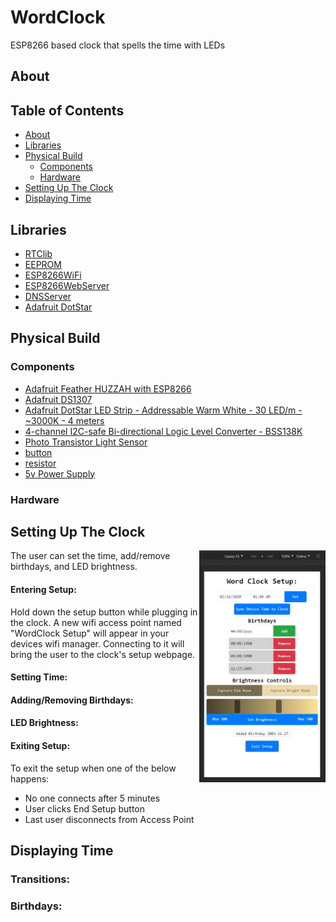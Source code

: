 # WordClock
ESP8266 based clock that spells the time with LEDs

## About

## Table of Contents

- [About](#about)
- [Libraries](#libraries)
- [Physical Build](#physical-build)
  * [Components](#components)
  * [Hardware](#hardware)
- [Setting Up The Clock](#setting-up-the-clock)
- [Displaying Time](#displaying-time)

## Libraries
- [RTClib](https://github.com/adafruit/RTClib)
- [EEPROM](https://www.arduino.cc/en/Reference/EEPROM)
- [ESP8266WiFi](https://arduino-esp8266.readthedocs.io/en/latest/esp8266wifi/readme.html)
- [ESP8266WebServer](https://github.com/esp8266/Arduino/tree/master/libraries/ESP8266WebServer)
- [DNSServer](https://github.com/esp8266/Arduino/tree/master/libraries/DNSServer)
- [Adafruit DotStar](https://github.com/adafruit/Adafruit_DotStar)
## Physical Build
### Components
- [Adafruit Feather HUZZAH with ESP8266](https://www.adafruit.com/product/2821)
- [Adafruit DS1307](https://www.adafruit.com/product/3296)
- [Adafruit DotStar LED Strip - Addressable Warm White - 30 LED/m - ~3000K - 4 meters](https://www.adafruit.com/product/2435?length=4)
- [4-channel I2C-safe Bi-directional Logic Level Converter - BSS138K](https://www.adafruit.com/product/757)
- [Photo Transistor Light Sensor](https://www.adafruit.com/product/2831)
- [button]()
- [resistor]()
- [5v Power Supply]()
### Hardware

## Setting Up The Clock
<img align="right" width="40%" height="auto" src="https://github.com/ben-esler/WordClock/blob/master/HTML%20Testing/example.jpg">
The user can set the time, add/remove birthdays, and LED brightness.

#### Entering Setup:
Hold down the setup button while plugging in the clock. A new wifi access point named "WordClock Setup" will appear in your devices wifi manager. Connecting to it will bring the user to the clock's setup webpage.

#### Setting Time:
#### Adding/Removing Birthdays:
#### LED Brightness:
#### Exiting Setup:
To exit the setup when one of the below happens:  
- No one connects after 5 minutes
- User clicks End Setup button
- Last user disconnects from Access Point

## Displaying Time
### Transitions:
### Birthdays:
